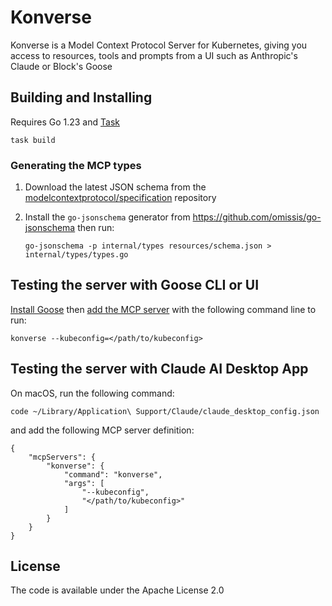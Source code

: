 # Konverse

Konverse is a Model Context Protocol Server for Kubernetes, giving you access to resources, tools and prompts from a UI such as Anthropic's Claude or Block's Goose

## Building and Installing

Requires Go 1.23 and [Task](https://taskfile.dev/)

```
task build
```


### Generating the MCP types

1. Download the latest JSON schema from the [modelcontextprotocol/specification](https://github.com/modelcontextprotocol/specification/blob/main/schema/) repository

2. Install the `go-jsonschema` generator from https://github.com/omissis/go-jsonschema then run:
   ```
   go-jsonschema -p internal/types resources/schema.json > internal/types/types.go
   ```

## Testing the server with Goose CLI or UI

[Install Goose](https://block.github.io/goose/docs/getting-started/installation) then [add the MCP server](https://block.github.io/goose/docs/getting-started/using-extensions#mcp-servers) with the following command line to run:

`konverse --kubeconfig=</path/to/kubeconfig>`

## Testing the server with Claude AI Desktop App

On macOS, run the following command:

```
code ~/Library/Application\ Support/Claude/claude_desktop_config.json
```

and add the following MCP server definition:
```
{
    "mcpServers": {
        "konverse": {
            "command": "konverse",
            "args": [
                "--kubeconfig",
                "</path/to/kubeconfig>"
            ]
        }
    }
}
```

## License

The code is available under the Apache License 2.0

